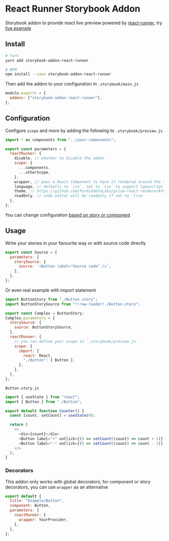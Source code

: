 # React Runner Storybook Addon

Storybook addon to provide react live preview powered by [react-runner](https://github.com/nihgwu/react-runner), try [live example](https://nihgwu.github.io/storybook-addon-react-runner)

## Install

```bash
# Yarn
yarn add storybook-addon-react-runner

# NPM
npm install --save storybook-addon-react-runner
```

Then add the addon to your configuration in `.storybook/main.js`

```js
module.exports = {
  addons: ["storybook-addon-react-runner"],
};
```

## Configuration

Configure `scope` and more by adding the following to `.storybook/preview.js`

```js
import * as components from "../your-components";

export const parameters = {
  reactRunner: {
    disable, // whether to disable the addon
    scope: {
      ...components,
      ...otherScope,
    },
    wrapper, // pass a React Component to have it rendered around the story
    language, // defautls to `jsx`, set to `tsx` to support typescript
    theme, // https://github.com/FormidableLabs/prism-react-renderer#theming
    readOnly, // code editor will be readonly if set to `true`
  },
};
```

You can change configuration [based on story or component](https://storybook.js.org/docs/react/writing-stories/parameters)

## Usage

Write your stories in your favourite way or with source code directly

```js
export const Source = {
  parameters: {
    storySource: {
      source: `<Button label="Source code" />`,
    },
  },
};
```

Or even real example with import statement

```js
import ButtonStory from "./Button.story";
import ButtonStorySource from "!!raw-loader!./Button.story";

export const Complex = ButtonStory;
Complex.parameters = {
  storySource: {
    source: ButtonStorySource,
  },
  reactRunner: {
    // you can define your scope in `.storybook/preview.js`
    scope: {
      import: {
        react: React,
        "./Button": { Button },
      },
    },
  },
};
```

`Button.story.js`

```js
import { useState } from "react";
import { Button } from "./Button";

export default function Counter() {
  const [count, setCount] = useState(0);

  return (
    <>
      <div>{count}</div>
      <Button label="+" onClick={() => setCount((count) => count + 1)} />
      <Button label="-" onClick={() => setCount((count) => count - 1)} />
    </>
  );
}
```

### Decorators

This addon only works with global decorators, for component or story decorators, you can use `wrapper` as an alternative

```js
export default {
  title: "Example/Button",
  component: Button,
  parameters: {
    reactRunner: {
      wrapper: YourProvider,
    },
  },
};
```
